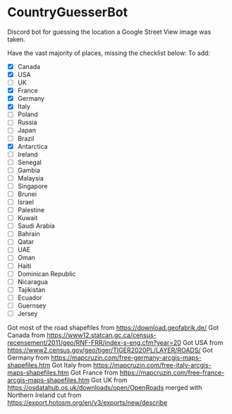 # CountryGuesserBot

Discord bot for guessing the location a Google Street View image was taken.

Have the vast majority of places, missing the checklist below:
To add:
   - [x] Canada
   - [x] USA
   - [ ] UK
   - [x] France
   - [x] Germany
   - [x] Italy
   - [ ] Poland
   - [ ] Russia
   - [ ] Japan
   - [ ] Brazil
   - [x] Antarctica
   - [ ] Ireland
   - [ ] Senegal
   - [ ] Gambia
   - [ ] Malaysia
   - [ ] Singapore
   - [ ] Brunei
   - [ ] Israel
   - [ ] Palestine
   - [ ] Kuwait
   - [ ] Saudi Arabia
   - [ ] Bahrain
   - [ ] Qatar
   - [ ] UAE
   - [ ] Oman
   - [ ] Haiti
   - [ ] Dominican Republic
   - [ ] Nicaragua
   - [ ] Tajikistan
   - [ ] Ecuador
   - [ ] Guernsey
   - [ ] Jersey

Got most of the road shapefiles from https://download.geofabrik.de/
Got Canada from https://www12.statcan.gc.ca/census-recensement/2011/geo/RNF-FRR/index-s-eng.cfm?year=20
Got USA from https://www2.census.gov/geo/tiger/TIGER2020PL/LAYER/ROADS/
Got Germany from https://mapcruzin.com/free-germany-arcgis-maps-shapefiles.htm
Got Italy from https://mapcruzin.com/free-italy-arcgis-maps-shapefiles.htm
Got France from https://mapcruzin.com/free-france-arcgis-maps-shapefiles.htm
Got UK from https://osdatahub.os.uk/downloads/open/OpenRoads merged with Northern Ireland cut from https://export.hotosm.org/en/v3/exports/new/describe
